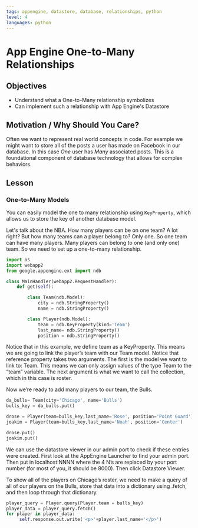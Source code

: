 ```yaml
---
tags: appengine, datastore, database, relationships, python
level: 4
languages: python
---
```


# App Engine One-to-Many Relationships

## Objectives

+ Understand what a One-to-Many relationship symbolizes
+ Can implement such a relationship with App Engine's Datastore

## Motivation / Why Should You Care?

Often we want to represent real world concepts in code. For example we might want to store all of the posts a user has made on Facebook in our database. In this case *One* user has *Many* associated posts. This is a foundational component of database technology that allows for complex behaviors.

## Lesson

### One-to-Many Models

You can easily model the one to many relationship using `KeyProperty`, which allows us to store the key of another database model.

Let's talk about the NBA. How many players can be on one team? A lot right? But how many teams can a player belong to? Only one. So one team can have many players. Many players can belong to one (and only one) team.  So we need to set up a one-to-many relationship.

```python
import os
import webapp2
from google.appengine.ext import ndb

class MainHandler(webapp2.RequestHandler):
    def get(self):

        class Team(ndb.Model):
            city = ndb.StringProperty()
            name = ndb.StringProperty()

        class Player(ndb.Model):
            team = ndb.KeyProperty(kind='Team')
            last_name= ndb.StringProperty()
            position = ndb.StringProperty()
```

Notice that in this example, we define team as a KeyProperty. This means we are going to link the player’s team with our Team model.  Notice that reference property takes two arguments. The first is the model we want to link to: Team. This means we can only assign values of the type Team to the “team” variable. The next argument is what we want to call the collection, which in this case is roster.

Now we’re ready to add many players to our team, the Bulls.

```python
da_bulls= Team(city='Chicago', name='Bulls')
bulls_key = da_bulls.put()

drose = Player(team=bulls_key,last_name='Rose', position='Point Guard')
joakim = Player(team=bulls_key,last_name='Noah', position='Center')

drose.put()
joakim.put()
```

We can use the datastore viewer in our admin port to check if these entries were created. First look at the AppEngine Launcher to find your admin port. Then put in localhost:NNNN where the 4 N’s are replaced by your port number (for most of you, it should be 8000). Then click Datastore Viewer.

To show all of the players on Chicago’s roster, we  need to make a query of all of our players on the Bulls, store that data into a dictionary using .fetch, and then loop through that dictionary.

```python
player_query = Player.query(Player.team = bulls_key)
player_data = player_query.fetch()
for player in player_data:
     self.response.out.write('<p>'+player.last_name+'</p>')
```

